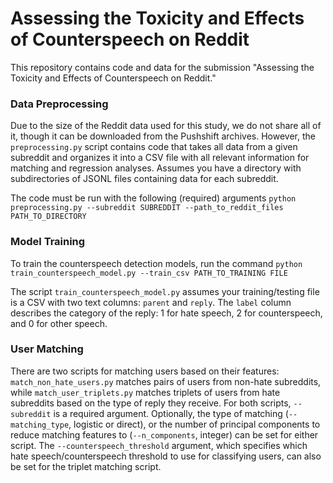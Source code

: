 # Assessing the Toxicity and Effects of Counterspeech on Reddit

This repository contains code and data for the submission "Assessing the Toxicity and Effects of Counterspeech on Reddit."

### Data Preprocessing
Due to the size of the Reddit data used for this study, we do not share all of it, though it can be downloaded from the Pushshift archives. However, the `preprocessing.py` script contains code that takes all data from a given subreddit and organizes it into a CSV file with all relevant information for matching and regression analyses. Assumes you have a directory with subdirectories of JSONL files containing data for each subreddit.

The code must be run with the following (required) arguments `python preprocessing.py --subreddit SUBREDDIT --path_to_reddit_files PATH_TO_DIRECTORY`

### Model Training

To train the counterspeech detection models, run the command `python train_counterspeech_model.py --train_csv PATH_TO_TRAINING FILE`

The script `train_counterspeech_model.py` assumes your training/testing file is a CSV with two text columns: `parent` and `reply`. The `label` column describes the category of the reply: 1 for hate speech, 2 for counterspeech, and 0 for other speech. 

### User Matching
There are two scripts for matching users based on their features: `match_non_hate_users.py` matches pairs of users from non-hate subreddits, while `match_user_triplets.py` matches triplets of users from hate subreddits based on the type of reply they receive. For both scripts, `--subreddit` is a required argument. Optionally, the type of matching (`--matching_type`, logistic or direct), or the number of principal components to reduce matching features to (`--n_components`, integer) can be set for either script. The `--counterspeech_threshold` argument, which specifies which hate speech/counterspeech threshold to use for classifying users, can also be set for the triplet matching script.
